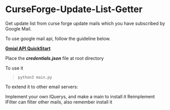 # CurseForge-Update-List-Getter

Get update list from curse forge update mails which you have subscribed by Google Mail.  

To use google mail api, follow the guideline below.

**[Gmial API QuickStart](https://developers.google.com/gmail/api/quickstart/python)**

Place the __*credentials.json*__ file at root directory  

To use it  

>`python3 main.py`

To extend it to other email servers:

Implement your own IQuerys, and make a main to install it
Reimplement IFilter can filter other mails, also remember install it
